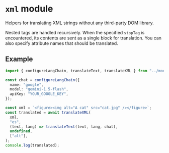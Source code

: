 # `xml` module

Helpers for translating XML strings without any third-party DOM library.

Nested tags are handled recursively. When the specified `stopTag` is
encountered, its contents are sent as a single block for translation. You can
also specify attribute names that should be translated.

## Example

```ts
import { configureLangChain, translateText, translateXML } from "../mod.ts";

const chat = configureLangChain({
  name: "google",
  model: "gemini-1.5-flash",
  apiKey: "YOUR_GOOGLE_KEY",
});

const xml = `<figure><img alt="A cat" src="cat.jpg" /></figure>`;
const translated = await translateXML(
  xml,
  "es",
  (text, lang) => translateText(text, lang, chat),
  undefined,
  ["alt"],
);
console.log(translated);
```
